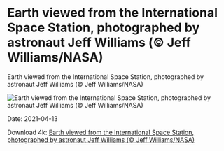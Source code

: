 # Earth viewed from the International Space Station, photographed by astronaut Jeff Williams (© Jeff Williams/NASA)

Earth viewed from the International Space Station, photographed by astronaut Jeff Williams (© Jeff Williams/NASA)

![Earth viewed from the International Space Station, photographed by astronaut Jeff Williams (© Jeff Williams/NASA)](https://bing.com/th?id=OHR.YurisNight_EN-US6858652982_UHD.jpg&w=1024&h=576)

Date: 2021-04-13

Download 4k: [Earth viewed from the International Space Station, photographed by astronaut Jeff Williams (© Jeff Williams/NASA)](https://bing.com/th?id=OHR.YurisNight_EN-US6858652982_UHD.jpg)

